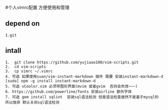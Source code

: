 #个人vimrc配置 方便使用和管理

## depend on 
	1.git 

## intall
	1.	git clone https://github.com/yujiaao100/vim-scripts.git
	2.	cd vim-scripts
	3.  cp vimrc ~/.vimrc
	4. 可选 如果使用suan/vim-instant-markdown 插件 需要 安装instant-markdown-d      [sudo] npm -g install instant-markdown-d
	5. 可选 vCoolor.vim 必须带图形界面(mvim 或者gvim  否则会失效~~~)
	6. https://github.com/powerline/fonts 安装airline 额外字体
	7. 可选 gem install sqlint  安装sql语法检测 但是语法检查居然不是基于mysql的 所以放弃 默认关闭sql语法检测
